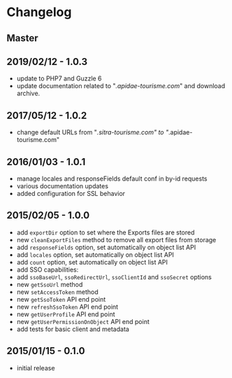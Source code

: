 # Changelog

## Master

## 2019/02/12 - 1.0.3

* update to PHP7 and Guzzle 6
* update documentation related to "*.apidae-tourisme.com*" and download archive.

## 2017/05/12 - 1.0.2

- change default URLs from "*.sitra-tourisme.com" to "*.apidae-tourisme.com"

## 2016/01/03 - 1.0.1

- manage locales and responseFields default conf in by-id requests
- various documentation updates
- added configuration for SSL behavior

## 2015/02/05 - 1.0.0

- add `exportDir` option to set where the Exports files are stored
- new `cleanExportFiles` method to remove all export files from storage
- add `responseFields` option, set automatically on object list API
- add `locales` option, set automatically on object list API
- add `count` option, set automatically on object list API
- add SSO capabilities:
 - add `ssoBaseUrl`, `ssoRedirectUrl`, `ssoClientId` and `ssoSecret` options
 - new `getSsoUrl` method
 - new `setAccessToken` method
 - new `getSsoToken` API end point
 - new `refreshSsoToken` API end point
- new `getUserProfile` API end point
- new `getUserPermissionOnObject` API end point
- add tests for basic client and metadata

## 2015/01/15 - 0.1.0

- initial release
